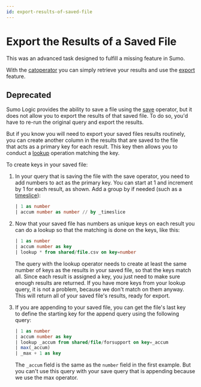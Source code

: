 ```yaml
---
id: export-results-of-saved-file
---
```


# Export the Results of a Saved File

This was an advanced task designed to fulfill a missing feature in Sumo.

With the [catoperator](../search-query-language/search-operators/cat.md) you can simply retrieve your results and use the [export](../get-started-with-search/search-basics/export-search-results.md) feature.

## Deprecated

Sumo Logic provides the ability to save a file using the [save](../search-query-language/search-operators/save-lookups-classic.md) operator, but it does not allow you to export the results of that saved file. To do so, you'd have to re-run the original query and export the results.

But if you know you will need to export your saved files results routinely, you can create another column in the results that are saved to the file that acts as a primary key for each result. This key then allows you to conduct a [lookup](../search-query-language/search-operators/lookup-classic.md)
operation matching the key.

To create keys in your saved file:

1. In your query that is saving the file with the save operator, you need to add numbers to act as the primary key. You can start at 1 and increment by 1 for each result, as shown. Add a group by if needed (such as a [timeslice](../search-query-language/search-operators/timeslice.md)):

    ```sql
    | 1 as number 
    | accum number as number // by _timeslice
    ```

1. Now that your saved file has numbers as unique keys on each result you can do a lookup so that the matching is done on the keys, like this:

    ```sql
    | 1 as number 
    | accum number as key 
    | lookup * from shared/file.csv on key=number
    ```

    The query with the lookup operator needs to create at least the same number of keys as the results in your saved file, so that the keys match all. Since each result is assigned a key, you just need to make sure enough results are returned. If you have more keys from your lookup query, it is not a problem, because we don't match on them anyway. This will return all of your saved file's results, ready for export.

1. If you are appending to your saved file, you can get the file's last key to define the starting key for the append query using the following query:

    ```sql
    | 1 as number 
    | accum number as key 
    | lookup _accum from shared/file/forsupport on key=_accum 
    | max(_accum) 
    | _max + 1 as key
    ```

    The `_accum` field is the same as the `number` field in the first example. But you can't use this query with your save query that is appending because we use the max operator.
